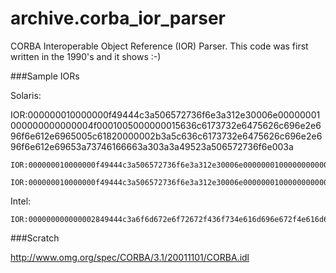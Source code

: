 archive.corba_ior_parser
========================

CORBA Interoperable Object Reference (IOR) Parser. This code was first written in the 1990's and it shows :-)

###Sample IORs

Solaris:

  IOR:000000010000000f49444c3a506572736f6e3a312e30006e00000001000000000000004f0001005000000015636c6173732e6475626c696e2e696f6e612e6965005c61820000002b3a5c636c6173732e6475626c696e2e696f6e612e69653a73746166663a303a3a49523a506572736f6e003a

<!-- -->

	IOR:000000010000000f49444c3a506572736f6e3a312e30006e00000001000000000000004f0001005000000015636c6173732e6475626c696e2e696f6e612e6965005c61820000002b3a5c636c6173732e6475626c696e2e696f6e612e69653a73746166663a323a3a49523a506572736f6e003a

<!-- -->

	IOR:000000010000000f49444c3a506572736f6e3a312e30006e00000001000000000000004f0001005000000015636c6173732e6475626c696e2e696f6e612e6965005c61820000002b3a5c636c6173732e6475626c696e2e696f6e612e69653a73746166663a313a3a49523a506572736f6e003a

Intel:

	IOR:000000000000002849444c3a6f6d672e6f72672f436f734e616d696e672f4e616d696e67436f6e746578743a312e3000000000010000000000000028000100000000000a3132372e302e302e3100040300000010ee97cda08bf7d9bf27d2425cea690159



###Scratch


http://www.omg.org/spec/CORBA/3.1/20011101/CORBA.idl
